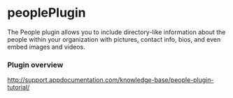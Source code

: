 # peoplePlugin 

The People plugin allows you to include directory-like information about the people within your organization with pictures, contact info, bios, and even embed images and videos.

### Plugin overview
http://support.appdocumentation.com/knowledge-base/people-plugin-tutorial/
